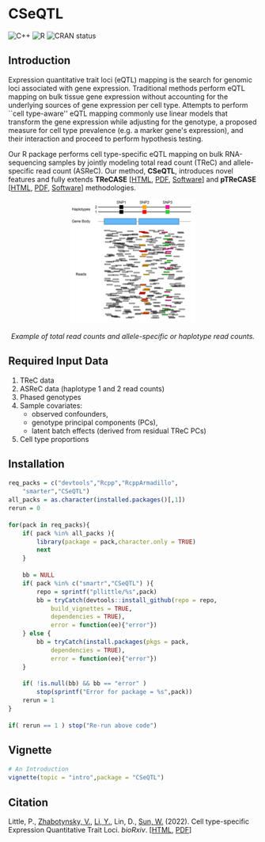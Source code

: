 # CSeQTL

<!-- badges: start -->
![C++](https://img.shields.io/badge/C++-%2300599C.svg?style=square&logo=c%2B%2B&logoColor=gold)
![R](https://img.shields.io/badge/R-%23276DC3.svg?style=square&logo=r&logoColor=pink)
![CRAN status](https://www.r-pkg.org/badges/version/CSeQTL)
<!-- badges: end -->

## Introduction

Expression quantitative trait loci (eQTL) mapping is the search for genomic loci associated with gene expression. Traditional methods perform eQTL mapping on bulk tissue gene expression without accounting for the underlying sources of gene expression per cell type. Attempts to perform ``cell type-aware'' eQTL mapping commonly use linear models that transform the gene expression while adjusting for the genotype, a proposed measure for cell type prevalence (e.g. a marker gene's expression), and their interaction and proceed to perform hypothesis testing.

Our R package performs cell type-specific eQTL mapping on bulk RNA-sequencing samples by jointly modeling total read count (TReC) and allele-specific read count (ASReC). Our method, **CSeQTL**, introduces novel features and fully extends **TReCASE** [[HTML](https://www.ncbi.nlm.nih.gov/pmc/articles/PMC3218220/), [PDF](https://www.ncbi.nlm.nih.gov/pmc/articles/PMC3218220/pdf/nihms-307768.pdf), [Software](https://github.com/Sun-lab/asSeq)] and **pTReCASE** [[HTML](https://www.ncbi.nlm.nih.gov/pmc/articles/PMC7410098/), [PDF](https://www.ncbi.nlm.nih.gov/pmc/articles/PMC7410098/pdf/nihms-1028292.pdf), [Software](https://github.com/Sun-lab/pTReCASE)] methodologies.

<p align="center">
<img src="images/ex_CSeQTL_reads.png" width="50%" />
<p align="center"><em>Example of total read counts and allele-specific or haplotype read counts.</em></p>
</p>

## Required Input Data

1. TReC data
2. ASReC data (haplotype 1 and 2 read counts)
3. Phased genotypes
4. Sample covariates: 
	 * observed confounders, 
	 * genotype principal components (PCs),
	 * latent batch effects (derived from residual TReC PCs)
5. Cell type proportions

## Installation

```R
req_packs = c("devtools","Rcpp","RcppArmadillo",
	"smarter","CSeQTL")
all_packs = as.character(installed.packages()[,1])
rerun = 0

for(pack in req_packs){
	if( pack %in% all_packs ){
		library(package = pack,character.only = TRUE)
		next
	}
	
	bb = NULL
	if( pack %in% c("smartr","CSeQTL") ){
		repo = sprintf("pllittle/%s",pack)
		bb = tryCatch(devtools::install_github(repo = repo,
			build_vignettes = TRUE,
			dependencies = TRUE),
			error = function(ee){"error"})
	} else {
		bb = tryCatch(install.packages(pkgs = pack,
			dependencies = TRUE),
			error = function(ee){"error"})
	}
	
	if( !is.null(bb) && bb == "error" )
		stop(sprintf("Error for package = %s",pack))
	rerun = 1
}

if( rerun == 1 ) stop("Re-run above code")
```

## Vignette

```R
# An Introduction
vignette(topic = "intro",package = "CSeQTL")
```

## Citation
Little, P., [Zhabotynsky, V.](https://github.com/yaceya), [Li, Y.](https://github.com/yunliUNC), Lin, D., [Sun, W.](https://github.com/sunway1999) (2022). Cell type-specific Expression Quantitative Trait Loci. *bioRxiv*. [[HTML](https://www.biorxiv.org/content/10.1101/2022.03.31.486605v1), [PDF](https://www.biorxiv.org/content/10.1101/2022.03.31.486605v1.full.pdf)]



